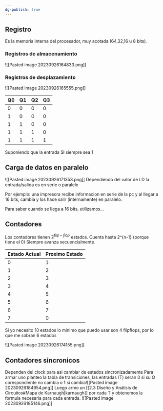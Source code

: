 ```yaml
---
dg-publish: true
---
```

## Registro
Es la memoria interna del procesador, muy acotada (64,32,16 u 8 bits).
### Registros de almacenamiento
![[Pasted image 20230926164833.png]]

### Registros de desplazamiento
![[Pasted image 20230926165555.png]]

| Q0  | Q1  | Q2  | Q3  |
| --- | --- | --- | --- |
| 0   | 0   | 0   | 0   |
| 1   | 0   | 0   | 0   |
| 1   | 1   | 0   | 0   |
| 1   | 1   | 1   | 0   |
|  1   |   1  |  1   | 1    |

Suponiendo que la entrada SI siempre sea 1

## Carga de datos en paralelo
![[Pasted image 20230926171353.png]]
Dependiendo del valor de LD la entrada/salida es en serie o paralelo

Por ejemplo: una impresora recibe informacion en serie de la pc y al llegar a 16 bits, cambia y los hace salir (internamente) en paralelo.

Para saber cuando se llega a 16 bits, utilizamos...

## Contadores
Los contadores tienen $2^{flip-flop}$ estados. Cuenta hasta 2^{n-1} (porque tiene el 0) Siempre avanza secuencialmente.

| Estado Actual | Proximo Estado |
| ------------- | -------------- |
| 0             | 1              |
| 1             | 2              |
| 2             | 3              |
| 3             | 4              |
| 4             | 5              |
| 5             | 6              |
| 6             | 7              |
| 7             | 0               |

Si yo necesito 10 estados lo minimo que puedo usar son 4 flipflops, por lo que me sobran 6 estados

![[Pasted image 20230926174155.png]]

## Contadores sincronicos
Dependen del clock para asi cambiar de estados sincronizadamente
Para armar uno planteo la tabla de transiciones, las entradas (T) seran 0 si su Q corespondiente no cambia o 1 si cambia![[Pasted image 20230926184954.png]]
Luego armo un [[2.3 Diseño y Análisis de Circuitos#Mapa de Karnaugh|karnaugh]] por cada T y obtenemos la formula necesaria para cada entrada.
![[Pasted image 20230926185146.png]]